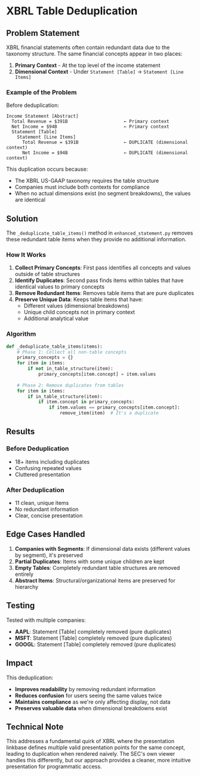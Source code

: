# XBRL Table Deduplication

## Problem Statement

XBRL financial statements often contain redundant data due to the taxonomy structure. The same financial concepts appear in two places:

1. **Primary Context** - At the top level of the income statement
2. **Dimensional Context** - Under `Statement [Table]` → `Statement [Line Items]`

### Example of the Problem

Before deduplication:
```
Income Statement [Abstract]
  Total Revenue = $391B                     ← Primary context
  Net Income = $94B                         ← Primary context
  Statement [Table]
    Statement [Line Items]
      Total Revenue = $391B                 ← DUPLICATE (dimensional context)
      Net Income = $94B                     ← DUPLICATE (dimensional context)
```

This duplication occurs because:
- The XBRL US-GAAP taxonomy requires the table structure
- Companies must include both contexts for compliance
- When no actual dimensions exist (no segment breakdowns), the values are identical

## Solution

The `_deduplicate_table_items()` method in `enhanced_statement.py` removes these redundant table items when they provide no additional information.

### How It Works

1. **Collect Primary Concepts**: First pass identifies all concepts and values outside of table structures
2. **Identify Duplicates**: Second pass finds items within tables that have identical values to primary concepts
3. **Remove Redundant Items**: Removes table items that are pure duplicates
4. **Preserve Unique Data**: Keeps table items that have:
   - Different values (dimensional breakdowns)
   - Unique child concepts not in primary context
   - Additional analytical value

### Algorithm

```python
def _deduplicate_table_items(items):
    # Phase 1: Collect all non-table concepts
    primary_concepts = {}
    for item in items:
        if not in_table_structure(item):
            primary_concepts[item.concept] = item.values
    
    # Phase 2: Remove duplicates from tables
    for item in items:
        if in_table_structure(item):
            if item.concept in primary_concepts:
                if item.values == primary_concepts[item.concept]:
                    remove_item(item)  # It's a duplicate
```

## Results

### Before Deduplication
- 18+ items including duplicates
- Confusing repeated values
- Cluttered presentation

### After Deduplication
- 11 clean, unique items
- No redundant information
- Clear, concise presentation

## Edge Cases Handled

1. **Companies with Segments**: If dimensional data exists (different values by segment), it's preserved
2. **Partial Duplicates**: Items with some unique children are kept
3. **Empty Tables**: Completely redundant table structures are removed entirely
4. **Abstract Items**: Structural/organizational items are preserved for hierarchy

## Testing

Tested with multiple companies:
- **AAPL**: Statement [Table] completely removed (pure duplicates)
- **MSFT**: Statement [Table] completely removed (pure duplicates)  
- **GOOGL**: Statement [Table] completely removed (pure duplicates)

## Impact

This deduplication:
- **Improves readability** by removing redundant information
- **Reduces confusion** for users seeing the same values twice
- **Maintains compliance** as we're only affecting display, not data
- **Preserves valuable data** when dimensional breakdowns exist

## Technical Note

This addresses a fundamental quirk of XBRL where the presentation linkbase defines multiple valid presentation points for the same concept, leading to duplication when rendered naively. The SEC's own viewer handles this differently, but our approach provides a cleaner, more intuitive presentation for programmatic access.
